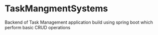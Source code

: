 # TaskMangmentSystems
Backend of Task Management application  build using spring boot which perform basic  CRUD  operations 
